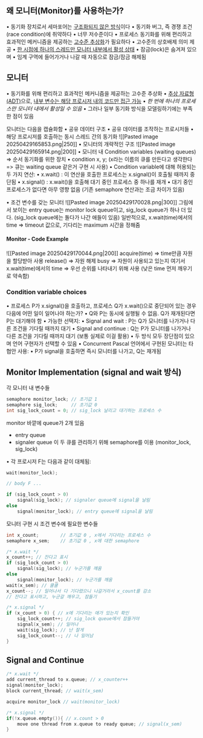 ## 왜 모니터(Monitor)를 사용하는가?
•	동기화 장치로서 세마포어는 <u>구조화되지 않은 방식</u>이다
	•	동기화 버그, 즉 경쟁 조건(race condition)에 취약하다
	•	너무 저수준이다
•	프로세스 동기화를 위해 편리하고 효과적인 메커니즘을 제공하는 <u>고수준 추상화</u>가 필요하다
	•	고수준의 상호배제 의미 제공
		•	<u>한 시점에 하나의 스레드만 모니터 내부에서 활성 상태</u>
	•	잠금(lock)은 숨겨져 있으며
		•	임계 구역에 들어가거나 나갈 때 자동으로 잠금/잠금 해제됨
## 모니터
•	동기화를 위해 편리하고 효과적인 메커니즘을 제공하는 고수준 추상화
•	<u>추상 자료형(ADT)</u>으로, <u>내부 변수는 해당 프로시저 내의 코드만 접근 가능</u>
•	*한 번에 하나의 프로세스만 모니터 내에서 활성일 수 있음*
•	그러나 일부 동기화 방식을 모델링하기에는 부족한 점이 있음

모니터는 다음을 캡슐화함
•	공유 데이터 구조
•	공유 데이터를 조작하는 프로시저들
•	해당 프로시저를 호출하는 동시 스레드 간의 동기화
![[Pasted image 20250429165853.png|250]]
•	모니터의 개략적인 구조
![[Pasted image 20250429165914.png|200]]
•	모니터 내 Condition variables (waiting queues) => 순서 동기화를 위한 장치
	•	condition x, y; (x라는 이름의 큐를 만든다고 생각한다 => 큐는 waiting queue 같은거 구현 시 사용)
•	Condition variable에 대해 허용되는 두 가지 연산:
	•	x.wait() : 이 연산을 호출한 프로세스는 x.signal()이 호출될 때까지 중단됨
	•	x.signal() : x.wait()을 호출해 대기 중인 프로세스 중 하나를 재개
		•	대기 중인 프로세스가 없다면 아무 영향 없음 (기존 semaphore 연산과는 조금 차이가 있음)

•	조건 변수를 갖는 모니터
![[Pasted image 20250429170028.png|300]]
그림에서 보이는 entry queue는 monitor lock queue이고, sig_lock queue가 하나 더 있다. (sig_lock queue에는 돌다가 나간 애들이 있음)
일반적으로, x.wait(time)에서의 time => timeout 값으로, 기다리는 maximum 시간을 정해줌

#### Monitor - Code Example
![[Pasted image 20250429170044.png|200]]
acquire(time) => time만큼 자원을 할당받아 사용
release() => 자원 해제
busy => 자원이 사용되고 있는지
여기서 x.wait(time)에서의 time => 우선 순위를 나타내기 위해 사용 (낮은 time 먼저 깨우기로 약속함)
### Condition variable choices
•	프로세스 P가 x.signal()을 호출하고, 프로세스 Q가 x.wait()으로 중단되어 있는 경우 다음에 어떤 일이 일어나야 하는가?
	•	Q와 P는 동시에 실행될 수 없음. Q가 재개된다면 P는 대기해야 함
•	가능한 선택지:
	•	Signal and wait : P는 Q가 모니터를 나가거나 다른 조건을 기다릴 때까지 대기
	•	Signal and continue : Q는 P가 모니터를 나가거나 다른 조건을 기다릴 때까지 대기 (보통 실제로 이걸 활용)
	•	두 방식 모두 장단점이 있으며 언어 구현자가 선택할 수 있음
		•	Concurrent Pascal 언어에서 구현된 모니터는 타협안 사용:
			•	P가 signal을 호출하면 즉시 모니터를 나가고, Q는 재개됨
## Monitor Implementation (signal and wait 방식)
각 모니터 내 변수들
```c
semaphore monitor_lock; // 초기값 1
semaphore sig_lock;     // 초기값 0
int sig_lock_count = 0; // sig_lock 날리고 대기하는 프로세스 수
```
monitor 바깥에 queue가 2개 있음
- entry queue
- signaler queue
이 두 큐를 관리하기 위해 semaphore를 이용 (monitor_lock, sig_lock)

•	각 프로시저 F는 다음과 같이 대체됨:
```c
wait(monitor_lock);

// body F ...

if (sig_lock_count > 0)
    signal(sig_lock); // signaler queue에 signal을 날림
else
    signal(monitor_lock); // entry queue에 signal을 날림
```

모니터 구현 시 조건 변수에 필요한 변수들
```c
int x_count;        // 초기값 0 , x에서 기다리는 프로세스 수
semaphore x_sem;    // 초기값 0 , x에 대한 semaphore
```

```cpp
/* x.wait */
x_count++; // 잔다고 표시
if (sig_lock_count > 0)
	signal(sig_lock); // 누군가를 깨움
else
	signal(monitor_lock); // 누군가를 깨움
wait(x_sem); // 쿨쿨
x_count--; // 일어나서 다 기다렸으니 나갈거라서 x_count를 감소
// 잔다고 표시하고, 누군갈 깨우고, 잠들기

/* x.signal */
if (x_count > 0) { // x에 기다리는 애가 있는지 확인
	sig_lock_count++; // sig_lock queue에서 잠들거야
	signal(x_sem); // 일어나
	wait(sig_lock); // 난 잘게
	sig_lock_count--; // 나 일어남
}
```

## Signal and Continue
```cpp
/* x.wait */
add current_thread to x.queue; // x_counter++
signal(monitor_lock);
block current_thread; // wait(x_sem)

acquire monitor_lock // wait(monitor_lock)

/* x.signal */
if(!x.queue.empty()){ // x.count > 0
	move one thread from x.queue to ready queue; // signal(x_sem)
}
```